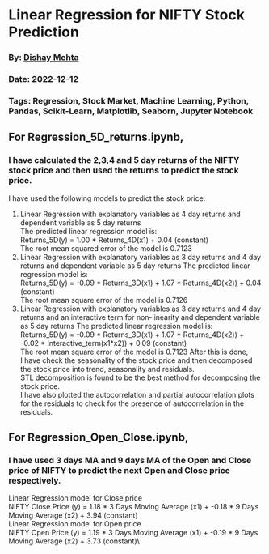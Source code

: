 # Linear Regression for NIFTY Stock Prediction
### By: [Dishay Mehta]()
### Date: 2022-12-12
### Tags: Regression, Stock Market, Machine Learning, Python, Pandas, Scikit-Learn, Matplotlib, Seaborn, Jupyter Notebook

## For Regression_5D_returns.ipynb,
### I have calculated the 2,3,4 and 5 day returns of the NIFTY stock price and then used the returns to predict the stock price.
I have used the following models to predict the stock price:
1. Linear Regression with explanatory variables as 4 day returns and dependent variable as 5 day returns\
The predicted linear regression model is:\
Returns_5D(y) = 1.00 * Returns_4D(x1) + 0.04 (constant)\
The root mean squared error of the model is 0.7123
2. Linear Regression with explanatory variables as 3 day returns and 4 day returns and dependent variable as 5 day returns
The predicted linear regression model is:\
Returns_5D(y) = -0.09 * Returns_3D(x1) + 1.07 * Returns_4D(x2)) + 0.04 (constant)\
The root mean square error of the model is 0.7126
3. Linear Regression with explanatory variables as 3 day returns and 4 day returns and an interactive term for non-linearity and dependent variable as 5 day returns
The predicted linear regression model is:\
Returns_5D(y) = -0.09 * Returns_3D(x1) + 1.07 * Returns_4D(x2)) + -0.02 * Interactive_term(x1*x2)) + 0.09 (constant)\
The root mean square error of the model is 0.7123
After this is done,\
I have check the seasonality of the stock price and then decomposed the stock price into trend, seasonality and residuals.\
STL decomposition is found to be the best method for decomposing the stock price.\
I have also plotted the autocorrelation and partial autocorrelation plots for the residuals to check for the presence of autocorrelation in the residuals.

## For Regression_Open_Close.ipynb,
### I have used 3 days MA and 9 days MA of the Open and Close price of NIFTY to predict the next Open and Close price respectively.
Linear Regression model for Close price\
NIFTY Close Price (y) = 1.18 * 3 Days Moving Average (x1) + -0.18 * 9 Days Moving Average (x2) + 3.94 (constant)\
Linear Regression model for Open price\
NIFTY Open Price (y) = 1.19 * 3 Days Moving Average (x1) + -0.19 * 9 Days Moving Average (x2) + 3.73 (constant)\